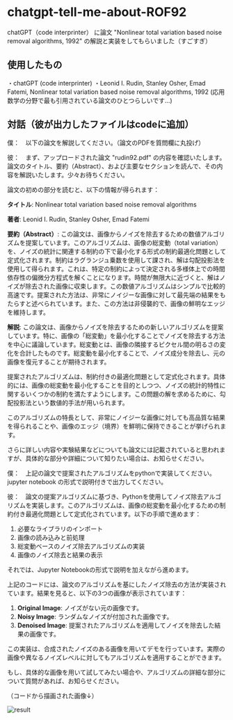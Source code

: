 # chatgpt-tell-me-about-ROF92
chatGPT（code interprinter） に論文 "Nonlinear total variation based noise removal algorithms, 1992" の解説と実装をしてもらいました（すごすぎ）

## 使用したもの
・chatGPT (code interprinter)
・Leonid I. Rudin, Stanley Osher, Emad Fatemi, Nonlinear total variation based noise removal algorithms, 1992
(応用数学の分野で最も引用されている論文のひとつらしいです...)

## 対話（彼が出力したファイルはcodeに追加）
僕：　以下の論文を解説してください。（論文のPDFを質問欄に丸投げ）


彼：　まず、アップロードされた論文 "rudin92.pdf" の内容を確認いたします。論文のタイトル、要約（Abstract）、および主要なセクションを読んで、その内容を解説いたします。少々お待ちください。

論文の初めの部分を読むと、以下の情報が得られます：

**タイトル**: 
Nonlinear total variation based noise removal algorithms

**著者**:
Leonid I. Rudin, Stanley Osher, Emad Fatemi

**要約（Abstract）**:
この論文は、画像からノイズを除去するための数値アルゴリズムを提案しています。このアルゴリズムは、画像の総変動（total variation）を、ノイズの統計に関連する制約の下で最小化する形式の制約最適化問題として定式化されます。制約はラグランジュ乗数を使用して課され、解は勾配投影法を使用して得られます。これは、特定の制約によって決定される多様体上での時間依存性の偏微分方程式を解くことになります。時間が無限大に近づくと、解はノイズが除去された画像に収束します。この数値アルゴリズムはシンプルで比較的高速です。提案された方法は、非常にノイジーな画像に対して最先端の結果をもたらすと述べられています。また、この方法は非侵襲的で、画像の鮮明なエッジを維持します。

**解説**:
この論文は、画像からノイズを除去するための新しいアルゴリズムを提案しています。特に、画像の「総変動」を最小化することでノイズを除去する方法を中心に議論しています。総変動とは、画像の隣接するピクセル間の明るさの変化を合計したものです。総変動を最小化することで、ノイズ成分を除去し、元の画像を復元することが期待されます。

提案されたアルゴリズムは、制約付きの最適化問題として定式化されます。具体的には、画像の総変動を最小化することを目的としつつ、ノイズの統計的特性に関するいくつかの制約を満たすようにします。この問題の解を求めるために、勾配投影法という数値的手法が用いられます。

このアルゴリズムの特長として、非常にノイジーな画像に対しても高品質な結果を得られることや、画像のエッジ（境界）を鮮明に保持できることが挙げられます。

さらに詳しい内容や実験結果などについても論文には記載されていると思われますが、具体的な部分や詳細について知りたい場合は、お知らせください。


僕：　上記の論文で提案されたアルゴリズムをpythonで実装してください。jupyter notebook の形式で説明付きで出力してください。


彼：　論文の提案アルゴリズムに基づき、Pythonを使用してノイズ除去アルゴリズムを実装します。このアルゴリズムは、画像の総変動を最小化するための制約付き最適化問題として定式化されています。以下の手順で進めます：

1. 必要なライブラリのインポート
2. 画像の読み込みと前処理
3. 総変動ベースのノイズ除去アルゴリズムの実装
4. 画像のノイズ除去と結果の表示

それでは、Jupyter Notebookの形式で説明を加えながら進めます。

上記のコードには、論文のアルゴリズムを基にしたノイズ除去の方法が実装されています。結果を見ると、以下の3つの画像が表示されています：

1. **Original Image**: ノイズがない元の画像です。
2. **Noisy Image**: ランダムなノイズが付加された画像です。
3. **Denoised Image**: 提案されたアルゴリズムを適用してノイズを除去した結果の画像です。

この実装は、合成されたノイズのある画像を用いてデモを行っています。実際の画像や異なるノイズレベルに対してもアルゴリズムを適用することができます。

もし、具体的な画像を用いて試してみたい場合や、アルゴリズムの詳細な部分について質問があれば、お知らせください。

（コードから描画された画像↓）

![result](https://github.com/ryohei8/chatgpt-tell-me-about-ROF92/assets/131762035/5e354290-f76c-40d5-9337-43c4afc09e03)

